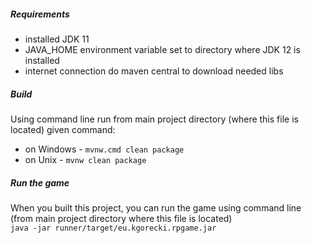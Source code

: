 ##### Requirements
 * installed JDK 11
 * JAVA_HOME environment variable set to directory where JDK 12 is installed
 * internet connection do maven central to download needed libs
 
##### Build
Using command line run from main project directory (where this file is located) given command:
* on Windows - `mvnw.cmd clean package`
* on Unix - `mvnw clean package`

##### Run the game
When you built this project, you can run the game using command line (from main project directory where this file is located)<br>
`java -jar runner/target/eu.kgorecki.rpgame.jar` 